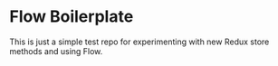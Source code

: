 # Flow Boilerplate

This is just a simple test repo for experimenting with new Redux store methods and using Flow.
